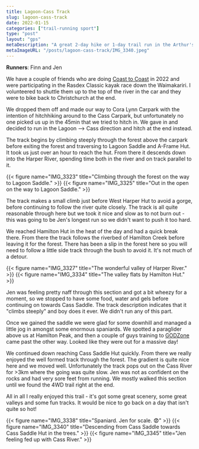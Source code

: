 ```yaml
---
title: Lagoon-Cass Track
slug: lagoon-cass-track
date: 2022-01-15
categories: ["trail-running sport"]
type: "post"
layout: "gps"
metaDescription: "A great 2-day hike or 1-day trail run in the Arthur's Pass area. 37km, 7hr trip when running."
metaImageURL: "/posts/lagoon-cass-track/IMG_3340.jpeg"
---
```


__Runners__: Finn and Jen

We have a couple of friends who are doing [Coast to Coast](https://www.coasttocoast.co.nz/) in 2022 and were participating in the Rasdex Classic kayak race down the Waimakariri. I volunteered to shuttle them up to the top of the river in the car and they were to bike back to Christchurch at the end.

We dropped them off and made our way to Cora Lynn Carpark with the intention of hitchhiking around to the Cass Carpark, but unfortunately no one picked us up in the 45min that we tried to hitch in. We gave in and decided to run in the Lagoon --> Cass direction and hitch at the end instead.

The track begins by climbing steeply through the forest above the carpark before exiting the forest and traversing to Lagoon Saddle and A-Frame Hut. It took us just over an hour to reach the hut. From there it descends down into the Harper River, spending time both in the river and on track parallel to it.

{{< figure name="IMG_3323" title="Climbing through the forest on the way to Lagoon Saddle." >}}
{{< figure name="IMG_3325" title="Out in the open on the way to Lagoon Saddle." >}}

The track makes a small climb just before West Harper Hut to avoid a gorge, before continuing to follow the river quite closely. The track is all quite reasonable through here but we took it nice and slow as to not burn out - this was going to be Jen's longest run so we didn't want to push it too hard.

We reached Hamilton Hut in the heat of the day and had a quick break there. From there the track follows the riverbed of Hamilton Creek before leaving it for the forest. There has been a slip in the forest here so you will need to follow a little side track through the bush to avoid it. It's not much of a detour.

{{< figure name="IMG_3327" title="The wonderful valley of Harper River." >}}
{{< figure name="IMG_3334" title="The valley flats by Hamilton Hut." >}}

Jen was feeling pretty naff through this section and got a bit wheezy for a moment, so we stopped to have some food, water and gels before continuing on towards Cass Saddle. The track description indicates that it "climbs steeply" and boy does it ever. We didn't run any of this part.

Once we gained the saddle we were glad for some downhill and managed a little jog in amongst some enormous spaniards. We spotted a paraglider above us at Hamilton Peak, and then a couple of guys training to [GODZone](https://www.godzoneadventure.com/) came past the other way. Looked like they were out for a massive day!

We continued down reaching Cass Saddle Hut quickly. From there we really enjoyed the well formed track through the forest. The gradient is quite nice here and we moved well. Unfortunately the track pops out on the Cass River for >3km where the going was quite slow. Jen was not as confident on the rocks and had very sore feet from running. We mostly walked this section until we found the 4WD trail right at the end.

All in all I really enjoyed this trail - it's got some great scenery, some great valleys and some fun tracks. It would be nice to go back on a day that isn't quite so hot!

{{< figure name="IMG_3338" title="Spaniard. Jen for scale. 😨" >}}
{{< figure name="IMG_3340" title="Descending from Cass Saddle towards Cass Saddle Hut in the trees." >}}
{{< figure name="IMG_3345" title="Jen feeling fed up with Cass River." >}}
